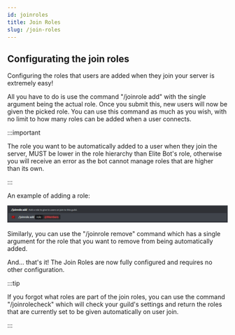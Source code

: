 ```yaml
---
id: joinroles
title: Join Roles
slug: /join-roles
---
```


## Configurating the join roles

Configuring the roles that users are added when they join your server is extremely easy!

All you have to do is use the command "/joinrole add" with the single argument being the actual role. Once you submit this, new users will now be given the picked role. You can use this command as much as you wish, with no limit to how many roles can be added when a user connects.

:::important

The role you want to be automatically added to a user when they join the server, MUST be lower in the role hierarchy than Elite Bot's role, otherwise you will receive an error as the bot cannot manage roles that are higher than its own.

:::

An example of adding a role:

![img](../static/img/joinroles-example.png)

Similarly, you can use the "/joinrole remove" command which has a single argument for the role that you want to remove from being automatically added.

And... that's it! The Join Roles are now fully configured and requires no other configuration.

:::tip

If you forgot what roles are part of the join roles, you can use the command "/joinrolecheck" which will check your guild's settings and return the roles that are currently set to be given automatically on user join.

:::